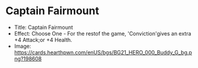 # Captain Fairmount
- Title:  Captain Fairmount
- Effect:  Choose One - For the restof the game, 'Conviction'gives an extra +4 Attack;or +4 Health.
- Image:  https://cards.hearthpwn.com/enUS/bgs/BG21_HERO_000_Buddy_G_bg.png?198608
